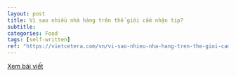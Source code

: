 ```yaml
---
layout: post
title: Vì sao nhiều nhà hàng trên thế giới cấm nhận tip?
subtitle: 
categories: Food
tags: [self-written]
ref: "https://vietcetera.com/vn/vi-sao-nhieu-nha-hang-tren-the-gioi-cam-nhan-tip"
---
```

[Xem bài viết](https://vietcetera.com/vn/vi-sao-nhieu-nha-hang-tren-the-gioi-cam-nhan-tip)
